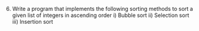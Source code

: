 6. Write a program that implements the following sorting methods to sort a given list of integers
in ascending order
i) Bubble sort ii) Selection sort iii) Insertion sort
